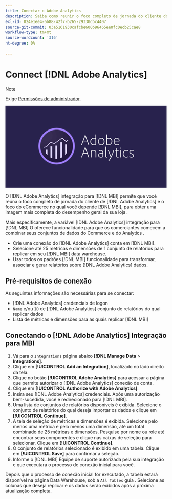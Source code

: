 ```yaml
---
title: Conectar o Adobe Analytics
description: Saiba como reunir o foco completo de jornada do cliente do [!DNL Adobe Analytics] e o foco do eCommerce no qual você depende [!DNL MBI].
exl-id: 824e1ee4-6b88-42f7-b265-29330dbc4407
source-git-commit: 03a5161930cafcbe600b96465ee0fc0ecb25cae8
workflow-type: tm+mt
source-wordcount: '316'
ht-degree: 0%

---
```


# Connect [!DNL Adobe Analytics]

>[!NOTE]
>
>Exige [Permissões de administrador](../../../administrator/user-management/user-management.md).

![](../../../assets/adobe-analytic-slogo.png)

O [!DNL Adobe Analytics] integração para [!DNL MBI] permite que você reúna o foco completo de jornada do cliente de [!DNL Adobe Analytics] e o foco do eCommerce no qual você depende [!DNL MBI], para obter uma imagem mais completa do desempenho geral da sua loja.

Mais especificamente, a variável [!DNL Adobe Analytics] integração para [!DNL MBI] O oferece funcionalidade para que os comerciantes comecem a combinar seus conjuntos de dados do Commerce e do Analytics .
- Crie uma conexão do [!DNL Adobe Analytics] conta em [!DNL MBI].
- Selecione até 25 métricas e dimensões de 1 conjunto de relatórios para replicar em seu [!DNL MBI] data warehouse.
- Usar todos os padrões [!DNL MBI] funcionalidade para transformar, associar e gerar relatórios sobre [!DNL Adobe Analytics] dados.

## Pré-requisitos de conexão

As seguintes informações são necessárias para se conectar:
- [!DNL Adobe Analytics] credenciais de logon
- `Name` e/ou `ID` de [!DNL Adobe Analytics] conjunto de relatórios do qual replicar dados
- Lista de métricas e dimensões para as quais replicar [!DNL MBI]

## Conectando o [!DNL Adobe Analytics] Integração para MBI

1. Vá para o `Integrations` página abaixo **[!DNL Manage Data** > **Integrations]**.
1. Clique em **[!UICONTROL Add an Integration]**, localizado no lado direito da tela.
1. Clique no botão **[!UICONTROL Adobe Analytics]** para acessar a página que permite autorizar o [!DNL Adobe Analytics] conexão de conta.
1. Clique em **[!UICONTROL Authorize with Adobe Analytics]**.
1. Insira seu [!DNL Adobe Analytics] credenciais. Após uma autorização bem-sucedida, você é redirecionado para [!DNL MBI].
1. Uma lista de conjuntos de relatórios disponíveis é exibida. Selecione o conjunto de relatórios do qual deseja importar os dados e clique em **[!UICONTROL Continue]**.
1. A tela de seleção de métricas e dimensões é exibida. Selecione pelo menos uma métrica e pelo menos uma dimensão, até um total combinado de 25 métricas e dimensões. Pesquise por nome ou role até encontrar seus componentes e clique nas caixas de seleção para selecionar. Clique em **[!UICONTROL Continue]**.
1. O conjunto de relatórios selecionado é exibido em uma tabela. Clique em **[!UICONTROL Save]** para confirmar a seleção.
1. Informe o [!DNL MBI] Equipe de suporte autorizada pela sua integração e que executará o processo de conexão inicial para você.

Depois que o processo de conexão inicial for executado, a tabela estará disponível na página Data Warehouse, sob a `All Tables` guia . Selecione as colunas que deseja replicar e os dados serão exibidos após a próxima atualização completa.
